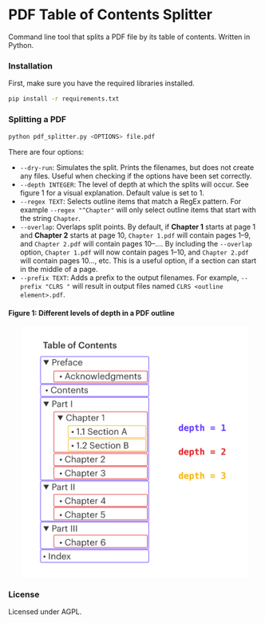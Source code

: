 # PDF Table of Contents Splitter

Command line tool that splits a PDF file by its table of contents. Written in Python.

### Installation
First, make sure you have the required libraries installed.
```bash
pip install -r requirements.txt
```

### Splitting a PDF

```bash
python pdf_splitter.py <OPTIONS> file.pdf
```

There are four options:

- `--dry-run`: Simulates the split. Prints the filenames, but does not create any files. Useful when checking if the options have been set correctly. 
- `--depth INTEGER`: The level of depth at which the splits will occur. See figure 1 for a visual explanation. Default value is set to 1.
- `--regex TEXT`: Selects outline items that match a RegEx pattern. For example `--regex "^Chapter"` will only select outline items that start with the string `Chapter`.
- `--overlap`: Overlaps split points. By default, if **Chapter 1** starts at page 1 and **Chapter 2** starts at page 10, `Chapter 1.pdf` will contain pages 1–9, and `Chapter 2.pdf` will contain pages 10–.... By including the `--overlap` option, `Chapter 1.pdf` will now contain pages 1–10, and `Chapter 2.pdf` will contain pages 10..., etc. This is a useful option, if a section can start in the middle of a page. 
- `--prefix TEXT`: Adds a prefix to the output filenames. For example, `--prefix "CLRS "` will result in output files named `CLRS <outline element>.pdf`.

#### Figure 1: Different levels of depth in a PDF outline

<img src="toc_image.png" style="max-width: 90%; display: block; margin-left: auto; margin-right: auto">

### License

Licensed under AGPL.
